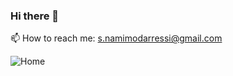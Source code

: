 ### Hi there 👋
📫 How to reach me: s.namimodarressi@gmail.com

![Home](https://user-images.githubusercontent.com/60979433/110116972-82228480-7dcd-11eb-9428-a50bc7f0e01d.gif)


<!--
**SNamiMod/SNamiMod** is a ✨ _special_ ✨ repository because its `README.md` (this file) appears on your GitHub profile.

Here are some ideas to get you started:

- 🔭 I’m currently working on ...
- 🌱 I’m currently learning ...
- 👯 I’m looking to collaborate on ...
- 🤔 I’m looking for help with ...
- 💬 Ask me about ...
- 📫 How to reach me: ...
- 🌱 I’m currently learning ...
- 😄 Pronouns: ...
- ⚡ Fun fact: ...
-->
